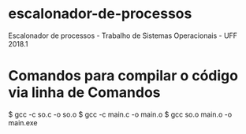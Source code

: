 # escalonador-de-processos
Escalonador de processos - Trabalho de Sistemas Operacionais - UFF 2018.1


# Comandos para compilar o código via linha de Comandos
$ gcc -c so.c -o so.o
$ gcc -c main.c -o main.o
$ gcc so.o main.o -o main.exe

